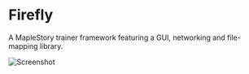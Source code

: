 # Firefly
A MapleStory trainer framework featuring a GUI, networking and file-mapping library.

![Screenshot](https://github.com/VirtualPuppet/Firefly/releases/download/images/unknown.png)
